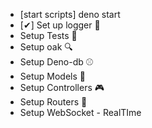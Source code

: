 - [start scripts] deno start
- [✔] Set up logger 🔐 
- Setup Tests 🧪
- Setup oak 🔍
- Setup Deno-db ⚾
- Setup Models 📳
- Setup Controllers 🎮
- Setup Routers 📍
- Setup WebSocket - RealTIme